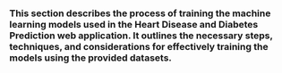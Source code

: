 ### This section describes the process of training the machine learning models used in the Heart Disease and Diabetes Prediction web application. It outlines the necessary steps, techniques, and considerations for effectively training the models using the provided datasets.
